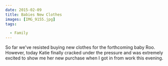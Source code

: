 ```yaml
---
date: 2015-02-09
title: Babies New Clothes
images: [IMG_9155.jpg]
tags:

  - Family
---
```

So far we've resisted buying new clothes for the forthcoming baby Roo. However, today Katie finally cracked under the pressure and was extremely excited to show me her new purchase when I got in from work this evening. 